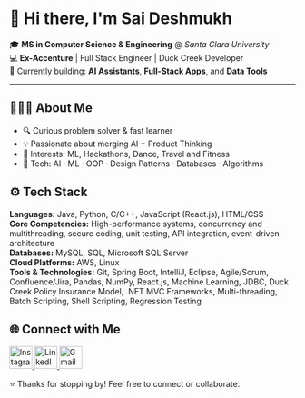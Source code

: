# 👋 Hi there, I'm **Sai Deshmukh**  

🎓 **MS in Computer Science & Engineering** @ *Santa Clara University*  
💻 **Ex-Accenture** | Full Stack Engineer | Duck Creek Developer  
🚀 Currently building: **AI Assistants**, **Full-Stack Apps**, and **Data Tools**

---

## 👨🏻‍💻 About Me  

- 🔍 Curious problem solver & fast learner  
- 💡 Passionate about merging AI + Product Thinking  
- 🧠 Interests: ML, Hackathons, Dance, Travel and Fitness  
- 🧰 Tech: AI · ML · OOP · Design Patterns · Databases · Algorithms  


## ⚙️ Tech Stack

**Languages:** Java, Python, C/C++, JavaScript (React.js), HTML/CSS  
**Core Competencies:** High-performance systems, concurrency and multithreading, secure coding, unit testing, API integration, event-driven architecture  
**Databases:** MySQL, SQL, Microsoft SQL Server  
**Cloud Platforms:** AWS, Linux  
**Tools & Technologies:** Git, Spring Boot, IntelliJ, Eclipse, Agile/Scrum, Confluence/Jira, Pandas, NumPy, React.js, Machine Learning, JDBC, Duck Creek Policy Insurance Model, .NET MVC Frameworks, Multi-threading, Batch Scripting, Shell Scripting, Regression Testing  

## 🌐 Connect with Me
<p align="left">
  <a href="https://www.instagram.com/saeedeshmukhh" target="_blank">
    <img src="https://img.icons8.com/fluency/48/instagram-new.png" width="40" alt="Instagram"/>
  </a>
  <a href="https://www.linkedin.com/in/saideshmukh16/" target="_blank">
    <img src="https://img.icons8.com/color/48/linkedin.png" width="40" alt="LinkedIn"/>
  </a>
  <a href="mailto:saideshmukhh@gmail.com" target="_blank">
    <img src="https://img.icons8.com/color/48/gmail-new.png" width="40" alt="Gmail"/>
  </a>
</p>

⭐️ Thanks for stopping by! Feel free to connect or collaborate.
